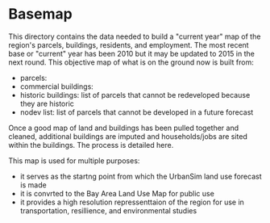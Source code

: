 # Basemap

This directory contains the data needed to build a "current year" map of the region's parcels, buildings, residents, and employment. The most recent base or "current" year has been 2010 but it may be updated to 2015 in the next round. This objective map of what is on the ground now is built from:
* parcels:
* commercial buildings:
* historic buildings: list of parcels that cannot be redeveloped because they are historic
* nodev list: list of parcels that cannot be developed in a future forecast

Once a good map of land and buildings has been pulled together and cleaned, additional buildings are imputed and households/jobs are sited within the buildings. The process is detailed here.

This map is used for multiple purposes:
* it serves as the startng point from which the UrbanSim land use forecast is made
* it is convrted to the Bay Area Land Use Map for public use
* it provides a high resolution repressenttaion of the region for use in transportation, resillience, and environmental studies
